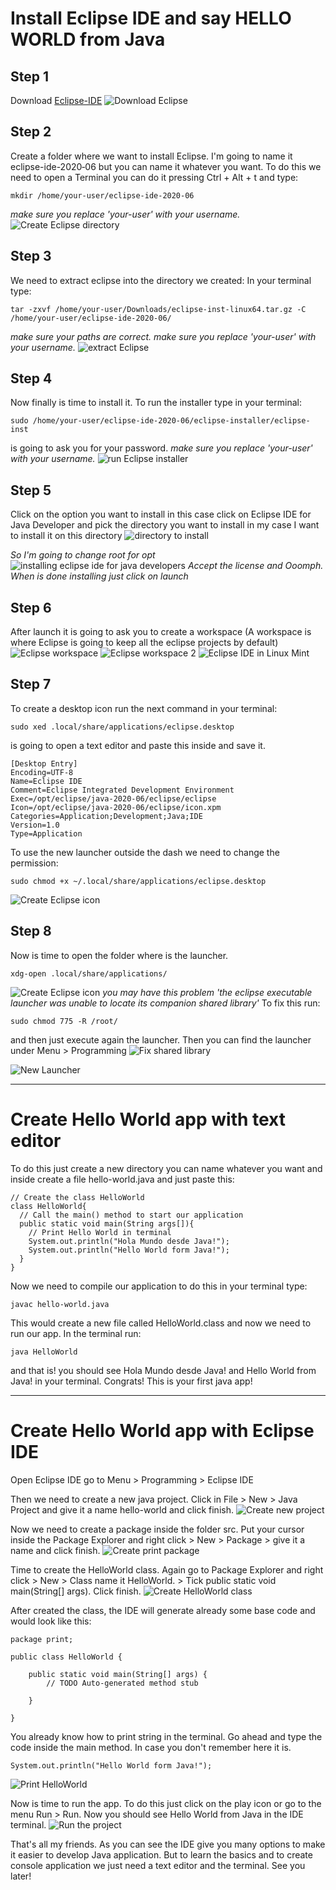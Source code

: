 # Install Eclipse IDE and say HELLO WORLD from Java
## Step 1
Download [Eclipse-IDE](https://www.eclipse.org/downloads/)
![Download Eclipse](/img/download-eclipse.gif)

## Step 2
Create a folder where we want to install Eclipse. I'm going to name it eclipse-ide-2020‑06 but you can name it whatever you want.
To do this we need to open a Terminal you can do it pressing Ctrl + Alt + t
and type:
```
mkdir /home/your-user/eclipse-ide-2020‑06
```
*make sure you replace 'your-user' with your username.*
![Create Eclipse directory](/img/create-eclipse-folder.gif)

## Step 3
We need to extract eclipse into the directory we created:
In your terminal type:
```
tar -zxvf /home/your-user/Downloads/eclipse-inst-linux64.tar.gz -C /home/your-user/eclipse-ide-2020-06/
```
*make sure your paths are correct.*
*make sure you replace 'your-user' with your username.*
![extract Eclipse](/img/extract-eclipse.gif)

## Step 4
Now finally is time to install it. To run the installer type in your terminal:
```
sudo /home/your-user/eclipse-ide-2020-06/eclipse-installer/eclipse-inst
```
is going to ask you for your password.
*make sure you replace 'your-user' with your username.*
![run Eclipse installer](/img/run-eclipse-installer.gif)

## Step 5
Click on the option you want to install in this case click on Eclipse IDE for Java Developer and pick the directory you want to install in my case I want to install it on this directory
![directory to install](/img/directory-to-install.png)

*So I'm going to change root for opt*
![installing eclipse ide for java developers](/img/installing-eclipse-ide-java-developer.gif)
*Accept the license and Ooomph. When is done installing just click on launch*

## Step 6
After launch it is going to ask you to create a workspace (A workspace is where Eclipse is going to keep all the eclipse projects by default)
![Eclipse workspace](/img/create-workspace.gif)
![Eclipse workspace 2](/img/create-workspace-2.gif)
![Eclipse IDE in Linux Mint](/img/eclipse-for-linux-mint.gif)

## Step 7

To create a desktop icon run the next command in your terminal:
```
sudo xed .local/share/applications/eclipse.desktop
```

is going to open a text editor and paste this inside and save it.
```
[Desktop Entry]
Encoding=UTF-8
Name=Eclipse IDE
Comment=Eclipse Integrated Development Environment
Exec=/opt/eclipse/java-2020-06/eclipse/eclipse
Icon=/opt/eclipse/java-2020-06/eclipse/icon.xpm
Categories=Application;Development;Java;IDE
Version=1.0
Type=Application
```

To use the new launcher outside the dash we need to change the permission:
```
sudo chmod +x ~/.local/share/applications/eclipse.desktop
```
![Create Eclipse icon](/img/create-desktop-icon.gif)

## Step 8

Now is time to open the folder where is the launcher.
```
xdg-open .local/share/applications/
```
![Create Eclipse icon](/img/open-launcher-folder.gif)
*you may have this problem 'the eclipse executable launcher was unable to locate its companion shared library'*
To fix this run:
```
sudo chmod 775 -R /root/
```
and then just execute again the launcher. Then you can find the launcher under Menu > Programming
![Fix shared library](/img/fix-shared-library.gif)

![New Launcher](/img/new-launcher.gif)
____________
# Create Hello World app with text editor
To do this just create a new directory you can name whatever you want and inside create a file hello-world.java and just paste this:
```
// Create the class HelloWorld
class HelloWorld{
  // Call the main() method to start our application
  public static void main(String args[]){
    // Print Hello World in terminal
    System.out.println("Hola Mundo desde Java!");
    System.out.println("Hello World form Java!");
  }
}
```

Now we need to compile our application to do this in your terminal type:
```
javac hello-world.java
```

This would create a new file called HelloWorld.class and now we need to run our app. In the terminal run:
```
java HelloWorld
```

and that is! you should see Hola Mundo desde Java! and Hello World from Java! in your terminal. Congrats! This is your first java app!

____________
# Create Hello World app with Eclipse IDE
Open Eclipse IDE go to Menu > Programming > Eclipse IDE

Then we need to create a new java project. Click in File > New > Java Project and give it a name hello-world and click finish.
![Create new project](/img/create-hello-world-app.gif)

Now we need to create a package inside the folder src. Put your cursor inside the Package Explorer and right click > New > Package > give it a name and click finish.
![Create print package](/img/create-print-package.gif)

Time to create the HelloWorld class. Again go to Package Explorer and right click > New > Class name it HelloWorld. > Tick public static void main(String[] args). Click finish.
![Create HelloWorld class](/img/create-helloworld-class.gif)

After created the class, the IDE will generate already some base code and would look like this:
```
package print;

public class HelloWorld {

	public static void main(String[] args) {
		// TODO Auto-generated method stub

	}

}
```

You already know how to print string in the terminal. Go ahead and type the code inside the main method. In case you don't remember here it is.
```
System.out.println("Hello World form Java!");
```
![Print HelloWorld](/img/print-hello-world.gif)

Now is time to run the app. To do this just click on the play icon or go to the menu Run > Run. Now you should see Hello World from Java in the IDE terminal.
![Run the project](/img/run-the-project.gif)

That's all my friends. As you can see the IDE give you many options to make it easier to develop Java application. But to learn the basics and to create console application we just need a text editor and the terminal. See you later!
